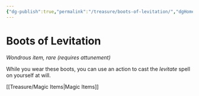 ```yaml
---
{"dg-publish":true,"permalink":"/treasure/boots-of-levitation/","dgHomeLink":false,"dgPassFrontmatter":true}
---
```



# Boots of Levitation

*Wondrous item, rare (requires attunement)*

While you wear these boots, you can use an action to cast the *levitate* spell on yourself at will.


[[Treasure/Magic Items|Magic Items]]